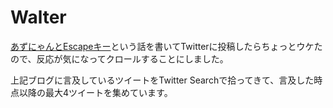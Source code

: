 # Walter
[あずにゃんとEscapeキー](http://osak.hatenablog.jp/entries/2016/10/27)という話を書いてTwitterに投稿したらちょっとウケたので、反応が気になってクロールすることにしました。

上記ブログに言及しているツイートをTwitter Searchで拾ってきて、言及した時点以降の最大4ツイートを集めています。
